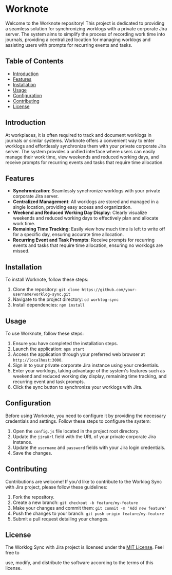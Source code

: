 # Worknote

Welcome to the Worknote repository! 
This project is dedicated to providing a seamless solution 
for synchronizing worklogs with a private corporate Jira server. 
The system aims to simplify the process of recording work time 
into journals, providing a centralized location for managing worklogs 
and assisting users with prompts for recurring events and tasks.

## Table of Contents

- [Introduction](#introduction)
- [Features](#features)
- [Installation](#installation)
- [Usage](#usage)
- [Configuration](#configuration)
- [Contributing](#contributing)
- [License](#license)

## Introduction

At workplaces, it is often required to track and document worklogs in journals or similar systems. 
Worknote offers a convenient way to enter worklogs 
and effortlessly synchronize them with your private corporate Jira server. 
The system provides a unified interface where users can easily manage their work time, 
view weekends and reduced working days, 
and receive prompts for recurring events and tasks 
that require time allocation.

## Features

- **Synchronization**: Seamlessly synchronize worklogs with your private corporate Jira server.
- **Centralized Management**: All worklogs are stored and managed in a single location, providing easy access and organization.
- **Weekend and Reduced Working Day Display**: Clearly visualize weekends and reduced working days to effectively plan and allocate work time.
- **Remaining Time Tracking**: Easily view how much time is left to write off for a specific day, ensuring accurate time allocation.
- **Recurring Event and Task Prompts**: Receive prompts for recurring events and tasks that require time allocation, ensuring no worklogs are missed.

## Installation

To install Worknote, follow these steps:

1. Clone the repository: `git clone https://github.com/your-username/worklog-sync.git`
2. Navigate to the project directory: `cd worklog-sync`
3. Install dependencies: `npm install`

## Usage

To use Worknote, follow these steps:

1. Ensure you have completed the installation steps.
2. Launch the application: `npm start`
3. Access the application through your preferred web browser at `http://localhost:3000`.
4. Sign in to your private corporate Jira instance using your credentials.
5. Enter your worklogs, taking advantage of the system's features such as weekend and reduced working day display, remaining time tracking, and recurring event and task prompts.
6. Click the sync button to synchronize your worklogs with Jira.

## Configuration

Before using Worknote, you need to configure it by providing the necessary credentials and settings. Follow these steps to configure the system:

1. Open the `config.js` file located in the project root directory.
2. Update the `jiraUrl` field with the URL of your private corporate Jira instance.
3. Update the `username` and `password` fields with your Jira login credentials.
4. Save the changes.

## Contributing

Contributions are welcome! If you'd like to contribute to the Worklog Sync with Jira project, please follow these guidelines:

1. Fork the repository.
2. Create a new branch: `git checkout -b feature/my-feature`
3. Make your changes and commit them: `git commit -m 'Add new feature'`
4. Push the changes to your branch: `git push origin feature/my-feature`
5. Submit a pull request detailing your changes.

## License

The Worklog Sync with Jira project is licensed under the [MIT License](https://opensource.org/licenses/MIT). Feel free to

use, modify, and distribute the software according to the terms of this license.
